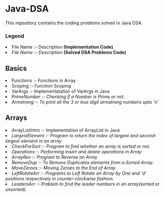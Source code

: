 # Java-DSA
This repository contains the coding problems solved in Java DSA. 

<h3> Legend </h3>
<li> File Name :- Description   <b>(Implementation Code)</b> </li>
<li><em> File Name :- Description </em> <b> (Solved DSA Problems Code) </b> </li>

<h2> Basics </h2>
<li> Functions :- Functions in Array </li> 
<li> Scoping :- Function Scoping </li>  
<li>  VarArgs :- Implementatation of VarArgs in Java </li> 
<li><em> PrimeNumber :- Checking if a Number is Prime or not. </em></li>
<li><em> Armstrong :- To print all the 3 or less digit armstrong numbers upto 'n' </em></li>

<h2> Arrays </h2>
<li> ArrayListIntro :- Implementation of ArrayList in Java </li> 
<li><em> LargestElement :- Program to return the index of largest and second-largest element in an array </em></li>  
<li><em>  CheckForSort :- Program to find whether an array is sorted or not. </em></li> 
<li><em> Operations :- Performing insert and delete operations in Array </em></li>
<li><em> ArrayRev :- Program to Reverse an Array</em></li>
<li><em> RemoveDup :- To Remove Duplicates elements from a Sorted Array. </em></li>
<li><em> MoveZeroes :- Moving Zeroes to the End of Array </em></li>
<li><em> LeftRotateArr :- Programs to Left Rotate an Array by One and 'd' positions respectively in counter-clockwise fashion. </em></li>
<li><em> LeadersArr :- Problem to find the leader numbers in an array(sorted or unsorted). </em></li>
